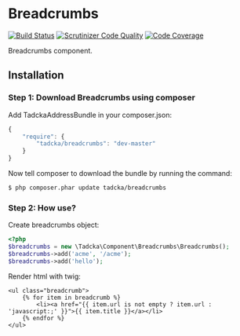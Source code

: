 Breadcrumbs
===========

[![Build Status](https://scrutinizer-ci.com/g/tadcka/Breadcrumbs/badges/build.png?b=master)](https://scrutinizer-ci.com/g/tadcka/Breadcrumbs/build-status/master)
[![Scrutinizer Code Quality](https://scrutinizer-ci.com/g/tadcka/Breadcrumbs/badges/quality-score.png?b=master)](https://scrutinizer-ci.com/g/tadcka/Breadcrumbs/?branch=master)
[![Code Coverage](https://scrutinizer-ci.com/g/tadcka/Breadcrumbs/badges/coverage.png?b=master)](https://scrutinizer-ci.com/g/tadcka/Breadcrumbs/?branch=master)

Breadcrumbs component.

## Installation

### Step 1: Download Breadcrumbs using composer

Add TadckaAddressBundle in your composer.json:

```js
{
    "require": {
        "tadcka/breadcrumbs": "dev-master"
    }
}
```

Now tell composer to download the bundle by running the command:

``` bash
$ php composer.phar update tadcka/breadcrumbs
```

### Step 2: How use?

Create breadcrumbs object:

``` php
<?php
$breadcrumbs = new \Tadcka\Component\Breadcrumbs\Breadcrumbs();
$breadcrumbs->add('acme', '/acme');
$breadcrumbs->add('hello');
```

Render html with twig:

``` twig
<ul class="breadcrumb">
    {% for item in breadcrumb %}
        <li><a href="{{ item.url is not empty ? item.url : 'javascript:;' }}">{{ item.title }}</a></li>
    {% endfor %}
</ul>
```
